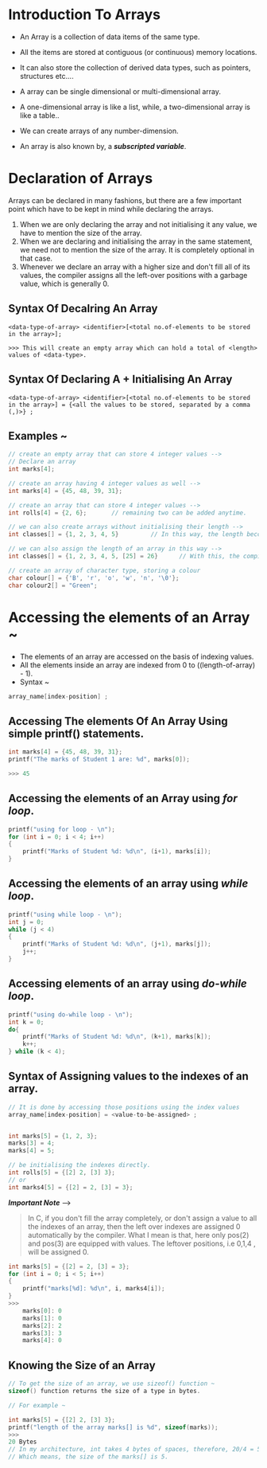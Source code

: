 # Introduction To Arrays

* An Array is a collection of data items of the same type.

* All the items are stored at contiguous (or continuous) memory locations.

* It can also store the collection of derived data types, such as pointers, structures etc....

* A array can be single dimensional or multi-dimensional array.

* A one-dimensional array is like a list, while, a two-dimensional array is like a table..

* We can create arrays of any number-dimension.

* An array is also known by, a *__subscripted variable__*.

# Declaration of Arrays
Arrays can be declared in many fashions, but there are a few important point which have to be kept in mind while declaring the arrays.

1. When we are only declaring the array and not initialising it any value, we have to mention the size of the array.
2. When we are declaring and initialising the array in the same statement, we need not to mention the size of the array. It is completely optional in that case.
3. Whenever we declare an array with a higher size and don't fill all of its values, the compiler assigns all the left-over positions with a garbage value, which is generally 0.
    

## Syntax Of Decalring An Array

    <data-type-of-array> <identifier>[<total no.of-elements to be stored in the array>];

    >>> This will create an empty array which can hold a total of <length> values of <data-type>.

## Syntax Of Declaring A + Initialising An Array

    <data-type-of-array> <identifier>[<total no.of-elements to be stored in the array>] = {<all the values to be stored, separated by a comma (,)>} ;


## Examples ~

```c
// create an empty array that can store 4 integer values -->
// Declare an array
int marks[4];

// create an array having 4 integer values as well -->
int marks[4] = {45, 48, 39, 31};

// create an array that can store 4 integer values -->
int rolls[4] = {2, 6};       // remaining two can be added anytime.

// we can also create arrays without initialising their length -->
int classes[] = {1, 2, 3, 4, 5}         // In this way, the length becomes the total number of elements.

// we can also assign the length of an array in this way -->
int classes[] = {1, 2, 3, 4, 5, [25] = 26}      // With this, the compiler wll assign the length of the array to 25 elements

// create an array of character type, storing a colour
char colour[] = {'B', 'r', 'o', 'w', 'n', '\0'};
char colour2[] = "Green";
```

# Accessing the elements of an Array ~
* The elements of an array are accessed on the basis of indexing values.
* All the elements inside an array are indexed from 0 to ((length-of-array) - 1).
* Syntax ~
```c
array_name[index-position] ;
```

## Accessing The elements Of An Array Using simple printf() statements.

```c
int marks[4] = {45, 48, 39, 31};
printf("The marks of Student 1 are: %d", marks[0]);

>>> 45
```

## Accessing the elements of an Array using *for loop*.

```c
printf("using for loop - \n");
for (int i = 0; i < 4; i++)
{
    printf("Marks of Student %d: %d\n", (i+1), marks[i]);
}
```

## Accessing the elements of an array using *while loop*.

```c
printf("using while loop - \n");
int j = 0;
while (j < 4)
{
    printf("Marks of Student %d: %d\n", (j+1), marks[j]);
    j++;
}
```

## Accessing elements of an array using *do-while loop*.

```c
printf("using do-while loop - \n");
int k = 0;
do{
    printf("Marks of Student %d: %d\n", (k+1), marks[k]);
    k++;
} while (k < 4);
```


## Syntax of Assigning values to the indexes of an array.

```c
// It is done by accessing those positions using the index values
array_name[index-position] = <value-to-be-assigned> ;
```

```c

int marks[5] = {1, 2, 3};
marks[3] = 4;
marks[4] = 5;

// be initialising the indexes directly.
int rolls[5] = {[2] 2, [3] 3};
// or
int marks4[5] = {[2] = 2, [3] = 3};

```

*__Important Note__* --> 

> In C, if you don't fill the array completely, or don't assign a value to all the indexes of an array, then the left over indexes are assigned 0 automatically by the compiler.
What I mean is that, here only pos(2) and pos(3) are equipped with values. The leftover positions, i.e 0,1,4 , will be assigned 0.

```c
int marks[5] = {[2] = 2, [3] = 3};
for (int i = 0; i < 5; i++)
{
    printf("marks[%d]: %d\n", i, marks4[i]);
}
>>> 
    marks[0]: 0
    marks[1]: 0
    marks[2]: 2
    marks[3]: 3
    marks[4]: 0
```

## Knowing the Size of an Array
```c
// To get the size of an array, we use sizeof() function ~
sizeof() function returns the size of a type in bytes. 

// For example ~

int marks[5] = {[2] 2, [3] 3};
printf("length of the array marks[] is %d", sizeof(marks));
>>> 
20 Bytes
// In my architecture, int takes 4 bytes of spaces, therefore, 20/4 = 5. 
// Which means, the size of the marks[] is 5.
```